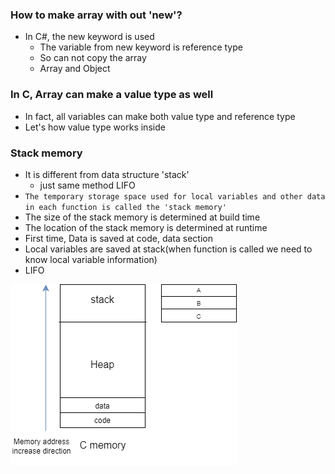 ### How to make array with out 'new'?
- In C#, the new keyword is used
    - The variable from new keyword is reference type
    - So can not copy the array
    - Array and Object



### In C, Array can make a value type as well
- In fact, all variables can make both value type and reference type
- Let's how value type works inside



### Stack memory
- It is different from data structure 'stack'
    - just same method LIFO
- `The temporary storage space used for local variables and other data in each function is called the 'stack memory'`
- The size of the stack memory is determined at build time
- The location of the stack memory is determined at runtime
- First time, Data is saved at code, data section
- Local variables are saved at stack(when function is called we need to know local variable information)
- LIFO


![stackmemory](./stackmemory.png)
